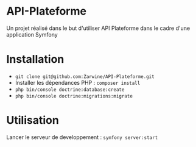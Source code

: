 # API-Plateforme
Un projet réalisé dans le but d'utiliser API Plateforme dans le cadre d'une application Symfony

# Installation
- `git clone git@github.com:Zarwine/API-Plateforme.git`
- Installer les dépendances PHP : `composer install`
- `php bin/console doctrine:database:create`
- `php bin/console doctrine:migrations:migrate`


# Utilisation
Lancer le serveur de developpement : `symfony server:start`
